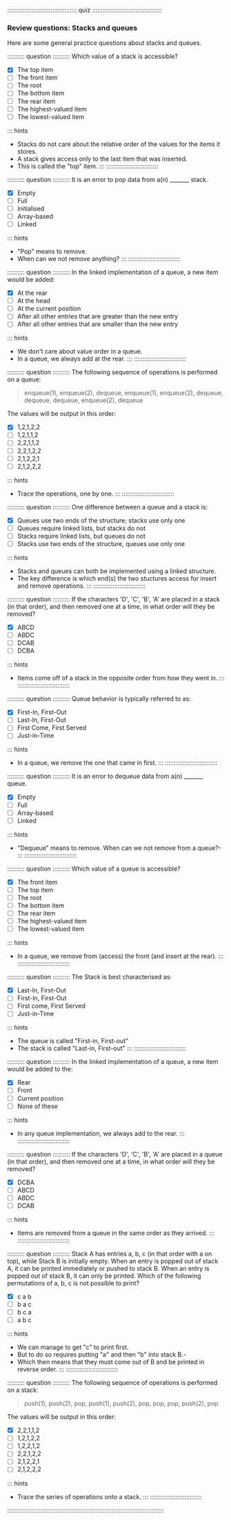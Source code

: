 
:::::::::::::::::::::::::::::::::::::::: quiz ::::::::::::::::::::::::::::::::::::::::
### Review questions: Stacks and queues

Here are some general practice questions about stacks and queues.


:::::::::: question ::::::::::
Which value of a stack is accessible?

- [x] The top item
- [ ] The front item
- [ ] The root
- [ ] The bottom item
- [ ] The rear item
- [ ] The highest-valued item
- [ ] The lowest-valued item

::: hints
- Stacks do not care about the relative order of the
values for the items it stores.
- A stack gives access only to the last item that was
inserted.
- This is called the "top" item.
:::
::::::::::::::::::::::::::::::



:::::::::: question ::::::::::
It is an error to pop data from a(n) _______ stack.

- [x] Empty
- [ ] Full
- [ ] Initialised
- [ ] Array-based
- [ ] Linked

::: hints
- "Pop" means to remove.
- When can we not remove anything?
:::
::::::::::::::::::::::::::::::



:::::::::: question ::::::::::
In the linked implementation of a queue, a
new item would be added:

- [x] At the rear
- [ ] At the head
- [ ] At the current position
- [ ] After all other entries that are greater than the new entry
- [ ] After all other entries that are smaller than the new entry

::: hints
- We don't care about value order in a queue.
- In a queue, we always add at the rear.
:::
::::::::::::::::::::::::::::::



:::::::::: question ::::::::::
The following sequence of operations is
performed on a queue:

> enqueue(1), enqueue(2), dequeue, enqueue(1), enqueue(2), dequeue, dequeue, dequeue, enqueue(2), dequeue

The values will be output in this order:

- [x] 1,2,1,2,2
- [ ] 1,2,1,1,2
- [ ] 2,2,1,1,2
- [ ] 2,2,1,2,2
- [ ] 2,1,2,2,1
- [ ] 2,1,2,2,2

::: hints
- Trace the operations, one by one.
:::
::::::::::::::::::::::::::::::



:::::::::: question ::::::::::
One difference between a queue and a stack is:

- [x] Queues use two ends of the structure; stacks use only one
- [ ] Queues require linked lists, but stacks do not
- [ ] Stacks require linked lists, but queues do not
- [ ] Stacks use two ends of the structure, queues use only one

::: hints
- Stacks and queues can both be implemented using a
linked structure.
- The key difference is which end(s) the two stuctures
access for insert and remove operations.
:::
::::::::::::::::::::::::::::::



:::::::::: question ::::::::::
If the characters 'D', 'C', 'B', 'A' are
placed in a stack (in that order), and then removed one at a
time, in what order will they be removed?

- [x] ABCD
- [ ] ABDC
- [ ] DCAB
- [ ] DCBA

::: hints
- Items come off of a stack in the opposite order from how
they went in.
:::
::::::::::::::::::::::::::::::



:::::::::: question ::::::::::
Queue behavior is typically referred to as:

- [x] First-In, First-Out
- [ ] Last-In, First-Out
- [ ] First Come, First Served
- [ ] Just-in-Time

::: hints
- In a queue, we remove the one that came in first.
:::
::::::::::::::::::::::::::::::



:::::::::: question ::::::::::
It is an error to dequeue data from a(n) _______ queue.

- [x] Empty
- [ ] Full
- [ ] Array-based
- [ ] Linked

::: hints
- "Dequeue" means to remove. When can we not remove from
a queue?-
:::
::::::::::::::::::::::::::::::



:::::::::: question ::::::::::
Which value of a queue is accessible?

- [x] The front item
- [ ] The top item
- [ ] The root
- [ ] The bottom item
- [ ] The rear item
- [ ] The highest-valued item
- [ ] The lowest-valued item

::: hints
- In a queue, we remove from (access) the front (and
insert at the rear).
:::
::::::::::::::::::::::::::::::



:::::::::: question ::::::::::
The Stack is best characterised as:

- [x] Last-In, First-Out
- [ ] First-In, First-Out
- [ ] First come, First Served
- [ ] Just-in-Time

::: hints
- The queue is called "First-in, First-out"
- The stack is called "Last-in, First-out"
:::
::::::::::::::::::::::::::::::



:::::::::: question ::::::::::
In the linked implementation of a queue, a
new item would be added to the:

- [x] Rear
- [ ] Front
- [ ] Current position
- [ ] None of these

::: hints
- In any queue implementation, we always add to the rear.
:::
::::::::::::::::::::::::::::::



:::::::::: question ::::::::::
If the characters 'D', 'C', 'B', 'A' are
placed in a queue (in that order), and then removed one at a
time, in what order will they be removed?

- [x] DCBA
- [ ] ABCD
- [ ] ABDC
- [ ] DCAB

::: hints
- Items are removed from a queue in the same order as
they arrived.
:::
::::::::::::::::::::::::::::::



:::::::::: question ::::::::::
Stack A has entries a, b, c (in that
order with a on top), while Stack B is initially empty.
When an entry is popped out of stack
A, it can be printed immediately or pushed to stack B. When an
entry is popped out of stack B, it can only be printed. Which of
the following permutations of a, b, c is not possible to
print?

- [x] c a b
- [ ] b a c
- [ ] b c a
- [ ] a b c

::: hints
- We can manage to get "c" to print first.
- But to do so requires putting "a" and then "b" into
stack B.-
- Which then means that they must come out of B and be
printed in reverse order.
:::
::::::::::::::::::::::::::::::



:::::::::: question ::::::::::
The following sequence of operations is performed on a stack:

> push(1), push(2), pop, push(1), push(2), pop, pop, pop, push(2), pop

The values will be output in this order:

- [x] 2,2,1,1,2
- [ ] 1,2,1,2,2
- [ ] 1,2,2,1,2
- [ ] 2,2,1,2,2
- [ ] 2,1,2,2,1
- [ ] 2,1,2,2,2

::: hints
- Trace the series of operations onto a stack.
:::
::::::::::::::::::::::::::::::

::::::::::::::::::::::::::::::::::::::::::::::::::::::::::::::::::::::::::::::::::::::::::

